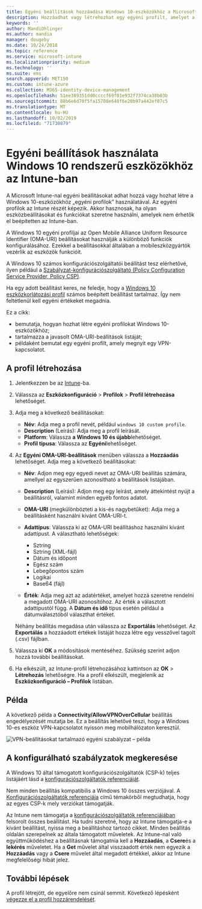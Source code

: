 ```yaml
---
title: Egyéni beállítások hozzáadása Windows 10-eszközökhöz a Microsoft Intune-ban – Azure | Microsoft Docs
description: Hozzáadhat vagy létrehozhat egy egyéni profilt, amelyet a Windows 10 rendszerű eszközök OMA-URI-beállításaihoz használhat a Microsoft Intune-ban. Egyéni beállítások hozzáadásához használjon egyéni profilt.
keywords: ''
author: MandiOhlinger
ms.author: mandia
manager: dougeby
ms.date: 10/24/2018
ms.topic: reference
ms.service: microsoft-intune
ms.localizationpriority: medium
ms.technology: ''
ms.suite: ems
search.appverid: MET150
ms.custom: intune-azure
ms.collection: M365-identity-device-management
ms.openlocfilehash: 51ee389351dd0ccccf69f01e932f7374ca38b03b
ms.sourcegitcommit: 88b6e6d70f5fa15708e640f6e20b97a442ef07c5
ms.translationtype: MT
ms.contentlocale: hu-HU
ms.lasthandoff: 10/02/2019
ms.locfileid: "71730879"
---
```

# <a name="use-custom-settings-for-windows-10-devices-in-intune"></a>Egyéni beállítások használata Windows 10 rendszerű eszközökhöz az Intune-ban

A Microsoft Intune-nal egyéni beállításokat adhat hozzá vagy hozhat létre a Windows 10-eszközökhöz „egyéni profilok” használatával. Az egyéni profilok az Intune részét képezik. Akkor hasznosak, ha olyan eszközbeállításokat és funkciókat szeretne használni, amelyek nem érhetők el beépítetten az Intune-ban.

A Windows 10 egyéni profiljai az Open Mobile Alliance Uniform Resource Identifier (OMA-URI) beállításokat használják a különböző funkciók konfigurálásához. Ezekkel a beállításokkal általában a mobileszközgyártók vezérlik az eszközök funkcióit. 

A Windows 10 számos konfigurációszolgáltatói beállítást tesz elérhetővé, ilyen például a [Szabályzat-konfigurációszolgáltató (Policy Configuration Service Provider, Policy CSP)](https://technet.microsoft.com/itpro/windows/manage/how-it-pros-can-use-configuration-service-providers).

Ha egy adott beállítást keres, ne feledje, hogy a [Windows 10 eszközkorlátozási profil](device-restrictions-windows-10.md) számos beépített beállítást tartalmaz. Így nem feltétlenül kell egyéni értékeket megadnia.

Ez a cikk:

- bemutatja, hogyan hozhat létre egyéni profilokat Windows 10-eszközökhöz;
- tartalmazza a javasolt OMA-URI-beállítások listáját;
- példaként bemutat egy egyéni profilt, amely megnyit egy VPN-kapcsolatot.

## <a name="create-the-profile"></a>A profil létrehozása

1. Jelentkezzen be az [Intune](https://go.microsoft.com/fwlink/?linkid=2090973)-ba.
2. Válassza az **Eszközkonfiguráció** > **Profilok** > **Profil létrehozása** lehetőséget.
3. Adja meg a következő beállításokat:

    - **Név**: Adja meg a profil nevét, például `windows 10 custom profile`.
    - **Description** (Leírás): Adja meg a profil leírását.
    - **Platform**: Válassza **a Windows 10 és újabb**lehetőséget.
    - **Profil típusa**: Válassza az **Egyéni**lehetőséget.

4. Az **Egyéni OMA-URI-beállítások** menüben válassza a **Hozzáadás** lehetőséget. Adja meg a következő beállításokat:

    - **Név**: Adjon meg egy egyedi nevet az OMA-URI beállítás számára, amellyel az egyszerűen azonosítható a beállítások listájában.
    - **Description** (Leírás): Adjon meg egy leírást, amely áttekintést nyújt a beállításról, valamint minden egyéb fontos adatot.
    - **OMA-URI** (megkülönbözteti a kis-és nagybetűket): Adja meg a beállításként használni kívánt OMA-URI-t.
    - **Adattípus**: Válassza ki az OMA-URI beállításhoz használni kívánt adattípust. A választható lehetőségek:

        - Sztring
        - Sztring (XML-fájl)
        - Dátum és időpont
        - Egész szám
        - Lebegőpontos szám
        - Logikai
        - Base64 (fájl)

    - **Érték**: Adja meg azt az adatértéket, amelyet hozzá szeretne rendelni a megadott OMA-URI azonosítóhoz. Az érték a választott adattípustól függ. A **Dátum és idő** típus esetén például a dátumválasztóból választhat értéket.

    Néhány beállítás megadása után válassza az **Exportálás** lehetőséget. Az **Exportálás** a hozzáadott értékek listáját hozza létre egy vesszővel tagolt (.csv) fájlban.

5. Válassza ki **OK** a módosítások mentéséhez. Szükség szerint adjon hozzá további beállításokat.
6. Ha elkészült, az Intune-profil létrehozásához kattintson az **OK** > **Létrehozás** lehetőségre. Ha a profil elkészült, megjelenik az **Eszközkonfiguráció – Profilok** listában.

## <a name="example"></a>Példa

A következő példa a **Connectivity/AllowVPNOverCellular** beállítás engedélyezését mutatja be. Ez a beállítás lehetővé teszi, hogy a Windows 10-es eszköz VPN-kapcsolatot nyisson meg mobilhálózaton keresztül.

![VPN-beállításokat tartalmazó egyéni szabályzat – példa](./media/custom-settings-windows-10/custom-policy-example.png)

## <a name="find-the-policies-you-can-configure"></a>A konfigurálható szabályzatok megkeresése

A Windows 10 által támogatott konfigurációszolgáltatók (CSP-k) teljes listájáért lásd a [konfigurációszolgáltatók referenciáját](https://msdn.microsoft.com/windows/hardware/commercialize/customize/mdm/configuration-service-provider-reference).

Nem minden beállítás kompatibilis a Windows 10 összes verziójával. A [Konfigurációszolgáltatók referenciája](https://msdn.microsoft.com/windows/hardware/commercialize/customize/mdm/configuration-service-provider-reference) című témakörből megtudhatja, hogy az egyes CSP-k mely verziókat támogatják.

Az Intune nem támogatja a [konfigurációszolgáltatók referenciájában](https://msdn.microsoft.com/windows/hardware/commercialize/customize/mdm/configuration-service-provider-reference) felsorolt összes beállítást. Ha tudni szeretné, hogy az Intune támogatja-e a kívánt beállítást, nyissa meg a beállításhoz tartozó cikket. Minden beállítás oldalán szerepelnek az általa támogatott műveletek. Az Intune-nal való együttműködéshez a beállításnak támogatnia kell a **Hozzáadás**, a **Csere**és a **lekérés** műveletet. Ha a **Get** művelet által visszaadott érték nem egyezik a **Hozzáadás** vagy a **Csere** művelet által megadott értékkel, akkor az Intune megfelelőségi hibát jelez.

## <a name="next-steps"></a>További lépések

A profil létrejött, de egyelőre nem csinál semmit. Következő lépésként [végezze el a profil hozzárendelését](device-profile-assign.md).
